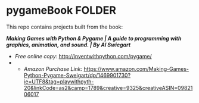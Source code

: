 # pygameBook FOLDER

This repo contains projects built from the book:

**_Making Games with Python & Pygame | A guide to programming with graphics, animation, and sound. | By Al Swiegart_**

  - _Free online copy:_ http://inventwithpython.com/pygame/
-
  - _Amazon Purchase Link:_ https://www.amazon.com/Making-Games-Python-Pygame-Sweigart/dp/1469901730?ie=UTF8&tag=playwithpyth-20&linkCode=as2&camp=1789&creative=9325&creativeASIN=0982106017
